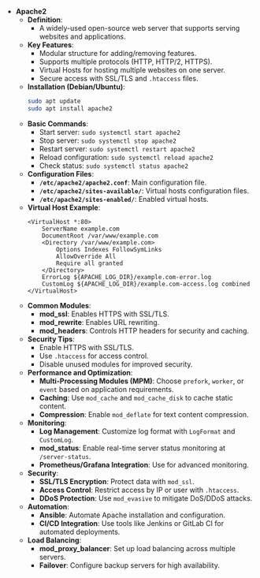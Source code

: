 - **Apache2**
	- **Definition**:
		- A widely-used open-source web server that supports serving websites and applications.
	- **Key Features**:
		- Modular structure for adding/removing features.
		- Supports multiple protocols (HTTP, HTTP/2, HTTPS).
		- Virtual Hosts for hosting multiple websites on one server.
		- Secure access with SSL/TLS and `.htaccess` files.
	- **Installation (Debian/Ubuntu)**:
	  ```bash
	  sudo apt update
	  sudo apt install apache2
	  ```
	- **Basic Commands**:
		- Start server: `sudo systemctl start apache2`
		- Stop server: `sudo systemctl stop apache2`
		- Restart server: `sudo systemctl restart apache2`
		- Reload configuration: `sudo systemctl reload apache2`
		- Check status: `sudo systemctl status apache2`
	- **Configuration Files**:
		- **`/etc/apache2/apache2.conf`**: Main configuration file.
		- **`/etc/apache2/sites-available/`**: Virtual hosts configuration files.
		- **`/etc/apache2/sites-enabled/`**: Enabled virtual hosts.
	- **Virtual Host Example**:
	  ```plaintext
	  <VirtualHost *:80>
	      ServerName example.com
	      DocumentRoot /var/www/example.com
	      <Directory /var/www/example.com>
	          Options Indexes FollowSymLinks
	          AllowOverride All
	          Require all granted
	      </Directory>
	      ErrorLog ${APACHE_LOG_DIR}/example.com-error.log
	      CustomLog ${APACHE_LOG_DIR}/example.com-access.log combined
	  </VirtualHost>
	  ```
	- **Common Modules**:
		- **mod_ssl**: Enables HTTPS with SSL/TLS.
		- **mod_rewrite**: Enables URL rewriting.
		- **mod_headers**: Controls HTTP headers for security and caching.
	- **Security Tips**:
		- Enable HTTPS with SSL/TLS.
		- Use `.htaccess` for access control.
		- Disable unused modules for improved security.
	- **Performance and Optimization**:
		- **Multi-Processing Modules (MPM)**: Choose `prefork`, `worker`, or `event` based on application requirements.
		- **Caching**: Use `mod_cache` and `mod_cache_disk` to cache static content.
		- **Compression**: Enable `mod_deflate` for text content compression.
	- **Monitoring**:
		- **Log Management**: Customize log format with `LogFormat` and `CustomLog`.
		- **mod_status**: Enable real-time server status monitoring at `/server-status`.
		- **Prometheus/Grafana Integration**: Use for advanced monitoring.
	- **Security**:
		- **SSL/TLS Encryption**: Protect data with `mod_ssl`.
		- **Access Control**: Restrict access by IP or user with `.htaccess`.
		- **DDoS Protection**: Use `mod_evasive` to mitigate DoS/DDoS attacks.
	- **Automation**:
		- **Ansible**: Automate Apache installation and configuration.
		- **CI/CD Integration**: Use tools like Jenkins or GitLab CI for automated deployments.
	- **Load Balancing**:
		- **mod_proxy_balancer**: Set up load balancing across multiple servers.
		- **Failover**: Configure backup servers for high availability.